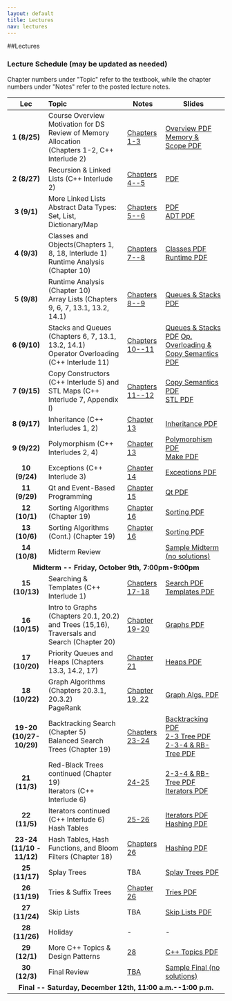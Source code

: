 ```yaml
---
layout: default
title: Lectures
nav: lectures
---
```


##Lectures

<h3 id="toc_2">Lecture Schedule (may be updated as needed)</h3>
Chapter numbers under "Topic" refer to the textbook, while the chapter numbers under "Notes" refer to the posted lecture notes.
<table>
<thead>
<tr>
<th align="center">Lec</th>
<th align="left">Topic</th>
<th>Notes</th>
<th>Slides</th>
</tr>
</thead>
<tbody>

<tr>
<td align="center"><strong>1 (8/25)</strong></td>
<td align="left">Course Overview <br>
Motivation for DS<br> 
Review of Memory Allocation<br> 
(Chapters 1-2, C++ Interlude 2)</td>
<td><a href="http://www-bcf.usc.edu/~dkempe/teaching/DataStructures.pdf">Chapters 1-3</a></td>
<td><a href="http://ee.usc.edu/~redekopp/cs104/slides/L01_Overview.pdf">Overview PDF</a><br>
    <a href="http://ee.usc.edu/~redekopp/cs104/slides/L02_MemoryAllocation.pdf">Memory &amp; Scope PDF</a></td>
</tr>

<tr>
<td align="center"><strong>2 (8/27)</strong></td>
<td align="left">Recursion & Linked Lists (C++ Interlude 2)</td>
<td><a href="http://www-bcf.usc.edu/~dkempe/teaching/DataStructures.pdf">Chapters 4--5</a></td>
<td><a href="http://ee.usc.edu/~redekopp/cs104/slides/L03_LinkedLists.pdf">PDF</a>
</td></tr>

<tr>
<td align="center"><strong>3 (9/1)</strong></td>
<td align="left">More Linked Lists<br>
Abstract Data Types: Set, List, Dictionary/Map </td>
<td><a href="http://www-bcf.usc.edu/~dkempe/teaching/DataStructures.pdf">Chapters 5--6</a></td>
<td>
<a href="http://ee.usc.edu/~redekopp/cs104/slides/L03_LinkedLists.pdf">PDF</a><br>
<a href="http://ee.usc.edu/~redekopp/cs104/slides/L04_ADTs.pdf">ADT PDF</a>
</td></tr>

<tr>
<td align="center"><strong>4 (9/3)</strong></td>
<td align="left">Classes and Objects(Chapters 1, 8, 18, Interlude 1)<br>
Runtime Analysis (Chapter 10)</td>
<td><a href="http://www-bcf.usc.edu/~dkempe/teaching/DataStructures.pdf">Chapters 7--8</a></td>
<td>
<a href="http://ee.usc.edu/~redekopp/cs104/slides/L05_Classes.pdf">Classes PDF</a><br>
    <a href="http://ee.usc.edu/~redekopp/cs104/slides/L07_Runtime.pdf">Runtime PDF</a>
</td></tr>

<tr>
<td align="center"><strong>5 (9/8)</strong></td>
<td align="left"> Runtime Analysis (Chapter 10)<br>
Array Lists (Chapters 9, 6, 7, 13.1, 13.2, 14.1)</td>
<td><a href="http://www-bcf.usc.edu/~dkempe/teaching/DataStructures.pdf">Chapters 8--9</a><br>
<td><a href="http://ee.usc.edu/~redekopp/cs104/slides/L06_ArrayList_QueueStack.pdf">Queues & Stacks PDF</a>
</td></tr>

<tr>
<td align="center"><strong>6 (9/10)</strong></td>
<td align="left">Stacks and Queues (Chapters 6, 7, 13.1, 13.2, 14.1)<br>
Operator Overloading (C++ Interlude 11)</td>
<td><a href="http://www-bcf.usc.edu/~dkempe/teaching/DataStructures.pdf">Chapters 10--11</a></td>
<td>
<a href="http://ee.usc.edu/~redekopp/cs104/slides/L06_ArrayList_QueueStack.pdf">Queues & Stacks PDF</a>
<a href="http://ee.usc.edu/~redekopp/cs104/slides/L08_Operator_Copy.pdf">Op. Overloading & Copy Semantics PDF</a>
</td></tr>

<tr>
<td align="center"><strong>7 (9/15)</strong></td>
<td align="left">Copy Constructors (C++ Interlude 5) and STL Maps (C++ Interlude 7, Appendix I)</td>
<td><a href="http://www-bcf.usc.edu/~dkempe/teaching/DataStructures.pdf">Chapters 11--12</a></td>
<td><a href="http://ee.usc.edu/~redekopp/cs104/slides/L08_Operator_Copy.pdf">Copy Semantics PDF</a><br>
    <a href="http://ee.usc.edu/~redekopp/cs104/slides/L09_STL.pdf">STL PDF</a></td>
</tr>

<tr>
<td align="center"><strong>8 (9/17)</strong></td>
<td align="left">Inheritance (C++ Interludes 1, 2)</td>
<td><a href="http://www-bcf.usc.edu/~dkempe/teaching/DataStructures.pdf">Chapter 13</a></td>
<td><a href="http://ee.usc.edu/~redekopp/cs104/slides/L10_Inheritance.pdf">Inheritance PDF</a></td>
</tr>

<tr>
<td align="center"><strong>9 (9/22)</strong></td>
<td align="left">Polymorphism (C++ Interludes 2, 4)</td>
<td><a href="http://www-bcf.usc.edu/~dkempe/teaching/DataStructures.pdf">Chapter 13</a></td>
<td><a href="http://ee.usc.edu/~redekopp/cs104/slides/L11_Polymorphism.pdf">Polymorphism PDF</a><br>
    <a href="http://ee.usc.edu/~redekopp/cs104/slides/MakeMultiCompilation.pdf">Make PDF</a></td>
</tr>

<tr>
<td align="center"><strong>10 (9/24)</strong></td>
<td align="left">Exceptions (C++ Interlude 3)</td>
<td><a href="http://www-bcf.usc.edu/~dkempe/teaching/DataStructures.pdf">Chapter 14</a></td>
<td><a href="http://ee.usc.edu/~redekopp/cs104/slides/L15b_Exceptions.pdf">Exceptions PDF</a></td>
</tr>

<tr>
<td align="center"><strong>11 (9/29)</strong></td>
<td align="left">Qt and Event-Based Programming</td>
<td><a href="http://www-bcf.usc.edu/~dkempe/teaching/DataStructures.pdf">Chapter 15</a></td>
<td><a href="http://ee.usc.edu/~redekopp/cs104/slides/L14_Qt.pdf">Qt PDF</a></td>
</tr>
<tr>
<td align="center"><strong>12 (10/1)</strong></td>
<td align="left">Sorting Algorithms (Chapter 19) </td>
<td><a href="http://www-bcf.usc.edu/~dkempe/teaching/DataStructures.pdf">Chapter 16</a></td>
<td><a href="http://ee.usc.edu/~redekopp/cs104/slides/L12_Sorting.pdf">Sorting PDF</a></td>
</tr>

<tr>
<td align="center"><strong>13 (10/6)</strong></td>
<td align="left">Sorting Algorithms (Cont.) (Chapter 19) </td>
<td><a href="http://www-bcf.usc.edu/~dkempe/teaching/DataStructures.pdf">Chapter 16</a></td>
<td><a href="http://ee.usc.edu/~redekopp/cs104/slides/L12_Sorting.pdf">Sorting PDF</a></td>
</tr>

<tr>
<td align="center"><strong>14 (10/8)</strong></td>
<td align="left">Midterm Review </td>
<td></td>
<td><a href="http://bits.usc.edu/files/cs104/midterm.pdf">Sample Midterm (no solutions)</a></td>
</tr>

<tr>
<td align="center" colspan="99"><strong>Midterm -- Friday, October 9th, 7:00pm-9:00pm</strong></td> 
</tr>

<tr>
<td align="center"><strong>15 (10/13)</strong></td>
<td align="left">Searching & Templates (C++ Interlude 1) </td>
<td><a href="http://www-bcf.usc.edu/~dkempe/teaching/DataStructures.pdf">Chapters 17-18</a></td>
<td><a href="http://ee.usc.edu/~redekopp/cs104/slides/L13_Search.pdf">Search PDF</a><br>
    <a href="http://ee.usc.edu/~redekopp/cs104/slides/L15a_Templates.pdf">Templates PDF</a></td>
</tr>

<tr>
<td align="center"><strong>16 (10/15)</strong></td>
<td align="left">Intro to Graphs (Chapters 20.1, 20.2) and Trees (15,16), Traversals and Search (Chapter 20)</td>
<td><a href="http://www-bcf.usc.edu/~dkempe/teaching/DataStructures.pdf">Chapter 19-20</a></td>
<td><a href="http://ee.usc.edu/~redekopp/cs104/slides/L16_Graphs.pdf">Graphs PDF</a></td>
</tr>

<tr>
<td align="center"><strong>17 (10/20)</strong></td>
<td align="left">Priority Queues and Heaps (Chapters 13.3, 14.2, 17)</td>
<td><a href="http://www-bcf.usc.edu/~dkempe/teaching/DataStructures.pdf">Chapter 21</a></td>
<td><a href="http://ee.usc.edu/~redekopp/cs104/slides/L17_TreesHeaps.pdf">Heaps PDF</a></td>
</tr>

<tr>
<td align="center"><strong>18 (10/22)</strong></td>
<td align="left">Graph Algorithms (Chapters 20.3.1, 20.3.2)<br>
                 PageRank</td>
<td><a href="http://www-bcf.usc.edu/~dkempe/teaching/DataStructures.pdf">Chapter 19, 22</a></td>
<td><a href="http://ee.usc.edu/~redekopp/cs104/slides/L18_GraphAlgorithms.pdf">Graph Algs. PDF</a>
</td></tr>

<tr>
<td align="center"><strong>19-20 (10/27-10/29)</strong></td>
<td align="left"> Backtracking Search (Chapter 5)<br>
                 Balanced Search Trees (Chapter 19)</td>
<td><a href="http://www-bcf.usc.edu/~dkempe/teaching/DataStructures.pdf">Chapters 23-24</a></td>
<td>
    <a href="http://ee.usc.edu/~redekopp/cs104/slides/L18b_BacktrackingSearch.pdf">Backtracking PDF</a><br>
    <a href="http://ee.usc.edu/~redekopp/cs104/slides/L19_BalancedBST_23.pdf">2-3 Tree PDF</a><br>
    <a href="http://ee.usc.edu/~redekopp/cs104/slides/L20_BalancedBST_234_RB.pdf">2-3-4 &amp; RB-Tree PDF</a>
</td></tr>

<tr>
<td align="center"><strong>21 (11/3)</strong></td>
<td align="left">Red-Black Trees continued (Chapter 19)<br>
Iterators (C++ Interlude 6)</td>
<td><a href="http://www-bcf.usc.edu/~dkempe/teaching/DataStructures.pdf">24-25</a></td>
<td>    <a href="http://ee.usc.edu/~redekopp/cs104/slides/L20_BalancedBST_234_RB.pdf">2-3-4 &amp; RB-Tree PDF</a>
<a href="http://ee.usc.edu/~redekopp/cs104/slides/L20b_Iterators.pdf">Iterators PDF</a>
</td></tr>

<tr>
<td align="center"><strong>22 (11/5)</strong></td>
<td align="left">Iterators continued (C++ Interlude 6)<br>
Hash Tables</td>
<td><a href="http://www-bcf.usc.edu/~dkempe/teaching/DataStructures.pdf">25-26</a></td>
<td><a href="http://ee.usc.edu/~redekopp/cs104/slides/L20b_Iterators.pdf">Iterators PDF</a><br>
<a href="http://ee.usc.edu/~redekopp/cs104/slides/L21_Hashing.pdf">Hashing PDF</a>
</td></tr>

<tr>
<td align="center"><strong>23-24 (11/10 - 11/12)</strong></td>
<td align="left">Hash Tables, Hash Functions, and Bloom Filters (Chapter 18)</td>
<td><a href="http://www-bcf.usc.edu/~dkempe/teaching/DataStructures.pdf">Chapters 26</a></td>
<td><a href="http://ee.usc.edu/~redekopp/cs104/slides/L21_Hashing.pdf">Hashing PDF</a>
</td></tr>

<tr>
<td align="center"><strong>25 (11/17)</strong></td>
<td align="left">Splay Trees</td>
<td>TBA</td>
<td><a href="http://ee.usc.edu/~redekopp/cs104/slides/L24_SplayTrees.pdf">Splay Trees PDF</a></td>
</tr>

<tr>
<td align="center"><strong>26 (11/19)</strong></td>
<td align="left">Tries & Suffix Trees</td>
<td><a href="http://www-bcf.usc.edu/~dkempe/teaching/DataStructures.pdf">Chapter 26</a></td>
<td><a href="http://ee.usc.edu/~redekopp/cs104/slides/L22_OtherMapsSets.pdf">Tries PDF</a></td>
</tr>

<tr>
<td align="center"><strong>27 (11/24)</strong></td>
<td align="left">Skip Lists</td>
<td>TBA</td>
<td><a href="http://ee.usc.edu/~redekopp/cs104/slides/L23_SkipLists.pdf">Skip Lists PDF</a></td>
</tr>

<tr>
<td align="center"><strong>28 (11/26)</strong></td>
<td align="left">Holiday</td>
<td>-</td>
<td>-</td>
</tr>

<tr>
<td align="center"><strong>29 (12/1)</strong></td>
<td align="left">More C++ Topics &amp; Design Patterns</td>
<td><a href="http://www-bcf.usc.edu/~dkempe/teaching/DataStructures.pdf">28</a></td>
<td><a href="http://ee.usc.edu/~redekopp/cs104/slides/L25_DesignPatterns.pdf">C++ Topics PDF</a></td>
</tr>

<tr>
<td align="center"><strong>30 (12/3)</strong></td>
<td align="left">Final Review</td>
<td><a href="http://www-bcf.usc.edu/~dkempe/teaching/DataStructures.pdf">TBA</a></td>
<td><a href="http://bits.usc.edu/files/cs104/final.pdf">Sample Final (no solutions)</a></td>
</tr>

<tr>
<td align="center" colspan="99"><strong>Final -- Saturday, December 12th, 11:00 a.m.--1:00 p.m.</strong></td> 
</tr>
</tbody>
</table>

